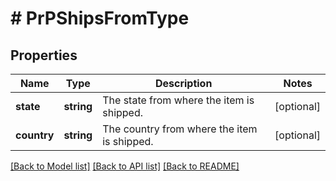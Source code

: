 # # PrPShipsFromType

## Properties

Name | Type | Description | Notes
------------ | ------------- | ------------- | -------------
**state** | **string** | The state from where the item is shipped. | [optional]
**country** | **string** | The country from where the item is shipped. | [optional]

[[Back to Model list]](../../README.md#models) [[Back to API list]](../../README.md#endpoints) [[Back to README]](../../README.md)
